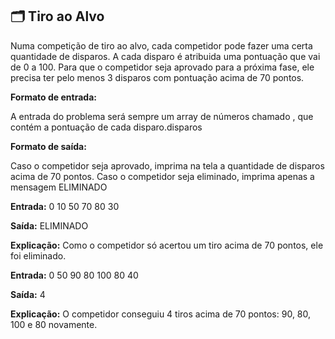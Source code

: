 ## 🗂️ Tiro ao Alvo

Numa competição de tiro ao alvo, cada competidor pode fazer uma certa quantidade de disparos. A cada disparo é atribuida uma pontuação que vai de 0 a 100. Para que o competidor seja aprovado para a próxima fase, ele precisa ter pelo menos 3 disparos com pontuação acima de 70 pontos.

**Formato de entrada:**

A entrada do problema será sempre um array de números chamado , que contém a pontuação de cada disparo.disparos

**Formato de saída:**

Caso o competidor seja aprovado, imprima na tela a quantidade de disparos acima de 70 pontos. Caso o competidor seja eliminado, imprima apenas a mensagem ELIMINADO

**Entrada:** 0 10 50 70 80 30

**Saída:** ELIMINADO

**Explicação:** Como o competidor só acertou um tiro acima de 70 pontos, ele foi eliminado.

**Entrada:** 0 50 90 80 100 80 40

**Saída:** 4

**Explicação:** O competidor conseguiu 4 tiros acima de 70 pontos: 90, 80, 100 e 80 novamente.
